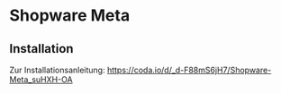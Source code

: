 # Shopware Meta

## Installation

Zur Installationsanleitung: https://coda.io/d/_d-F88mS6jH7/Shopware-Meta_suHXH-OA
